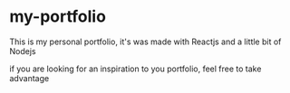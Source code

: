 # my-portfolio

This is my personal portfolio, it's was made with Reactjs and a little bit of Nodejs

if you are looking for an inspiration to you portfolio, feel free to take advantage



